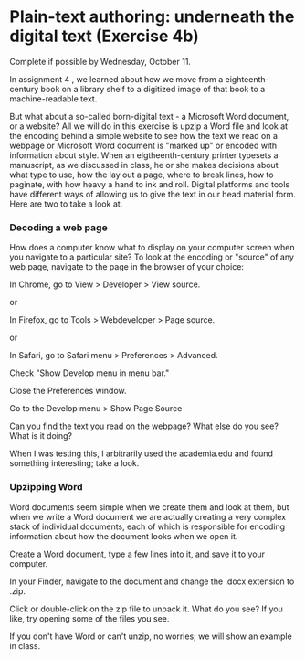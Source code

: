 # Plain-text authoring: underneath the digital text  (Exercise 4b)

Complete if possible by Wednesday, October 11.

In assignment 4 , we learned about how we move from a eighteenth-century book on a library shelf to a digitized image of that book to a machine-readable text.

But what about a so-called born-digital text - a Microsoft Word document, or a website? All we will do in this exercise is upzip a Word file and look at the encoding behind a simple website to see how the text we read on a webpage or Microsoft Word document is "marked up" or encoded with information about style. When an eigtheenth-century printer typesets a manuscript, as we discussed in class, he or she makes decisions about what type to use, how the lay out a page, where to break lines, how to paginate, with how heavy a hand to ink and roll. Digital platforms and tools have different ways of allowing us to give the text in our head material form. Here are two to take a look at.

### Decoding a web page

How does a computer know what to display on your computer screen when you navigate to a particular site? To look at the encoding or "source" of any web page, navigate to the page in the browser of your choice:

In Chrome, go to View > Developer > View source.

or

In Firefox, go to Tools > Webdeveloper > Page source.

or

In Safari, go to Safari menu > Preferences > Advanced.

Check "Show Develop menu in menu bar."

Close the Preferences window.

Go to the Develop menu > Show Page Source 

Can you find the text you read on the webpage? What else do you see? What is it doing?

When I was testing this, I arbitrarily used the academia.edu and found something interesting; take a look.

### Upzipping Word

Word documents seem simple when we create them and look at them, but when we write a Word document we are actually creating a very complex stack of individual documents, each of which is responsible for encoding information about how the document looks when we open it.

Create a Word document, type a few lines into it, and save it to your computer.

In your Finder, navigate to the document and change the .docx extension to .zip.

Click or double-click on the zip file to unpack it. What do you see? If you like, try opening some of the files you see.

If you don't have Word or can't unzip, no worries; we will show an example in class.
